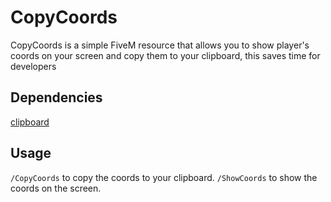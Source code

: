 # CopyCoords

CopyCoords is a simple FiveM resource that allows you to show player's coords on your screen and copy them to your clipboard, this saves time for developers

## Dependencies 

[clipboard](https://github.com/throwarray/clipboard)



## Usage

`/CopyCoords` to copy the coords to your clipboard.
`/ShowCoords` to show the coords on the screen.
